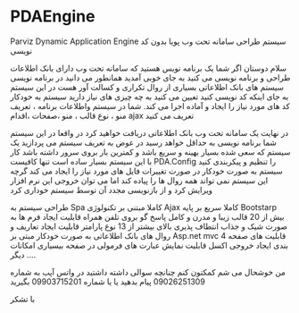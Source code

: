 # PDAEngine
Parviz Dynamic Application Engine
سیستم طراحی سامانه تحت وب پویا بدون کد نویسی 

سلام دوستان 
اگر شما یک برنامه نویس هستید که سامانه تحت وب دارای بانک اطلاعات طراحی و برنامه نویسی می کنید
به جای خوبی آمدید همانطور می دانید در برنامه نویسی سیستم های بانک اطلاعاتی بسیاری از روال تکراری و کسالت آور هست
در این سیستم به جای اینکه کد نویسی کنید تعیین می کنید به چه  چیزی های نیاز دارید سیستم
به خودکار کد های مورد نیاز را ایجاد و آماده اجرا می کند.
شما در سیستم واطلاعات برنامه ، تعریف منو ، نوع قالب ، منو ،صفحات ،اقدام ajax تعریف می کنید

در نهایت یک سامانه تحت وب بانک اطلاعاتی دریافت خواهید کرد
در واقعا در این سیستم شما برنامه نویسی به حداقل خواهد رسید در عوض به تعریف سیستم
می پردازید یک سیستم که سعی شده بسیار بهینه و سریع باشد
و کمترین بار بروی سرور داشته باشد 
کار با این سیستم بسیار ساده است تنها کافیست PDA.Config 
را تنظیم و پیکربندی کنید سیستم به صورت خودکار در صورت تغییرات فایل های مورد نیاز را ایجاد می کند 
گرچه این سیستم نمی تواند همه روال ها را پیاده کند اما می توان خروجی این نرم افزار ویرایش کرد و از بازنویسی مجدد آن 
توسط سیستم خوداری کرد

طراحی سیستم به Spa 
کاملا مبتنی بر تکنولوژی Ajax
کاملا سریع 
بر پایه Bootstarp 
بیش از 20 قالب زیبا و مدرن و کامل پاسخ گو بروی تلفن همراه
قابلیت ایجاد فرم ها به صورت شیک و جذاب
انتطاف پذیری بالای
بیشتر از 13 نوع پارامتر 
قابلیت ایجاد تعاریف و روال های بانک اطلاعاتی به صورت خودکار
مبتی بر Asp.net mvc 4
قابلیت های صفحه بندی 
ایجاد خروجی اکسل
قابلیت نمایش عبارت های فرمولی در صفحه 
بیسیاری امکانات دیگر
....




من خوشحال می شم کمکتون کنم
چنانچه سوالی داشته داشتید در   واتس آپب به شماره 
09026251309 
پیام بدهید
یا یا شماره 
09903715201 
بگیرید

با تشکر 
